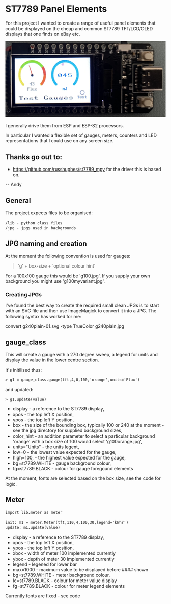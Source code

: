 # ST7789 Panel Elements

For this project I wanted to create a range of useful panel elements that could be displayed on 
the cheap and common ST7789 TFT/LCD/OLED displays that one finds on eBay etc.

![Running on TTGO](doc_img/ESP32-Example.png)

I generally drive them from ESP and ESP-S2 processors.

In particular I wanted a flexible set of gauges, meters, counters and LED representations that I could use on any screen size.

## Thanks go out to:

- https://github.com/russhughes/st7789_mpy for the driver this is based on.

-- Andy

## General

The project expects files to be organised:

    /lib - python class files
    /jpg - jpgs used in backgrounds

## JPG naming and creation

At the moment the following convention is used for gauges:

>   'g' + box-size + 'optional colour hint'

For a 100x100 gauge this would be 'g100.jpg'.  If you supply your own background you might use 'g100myvariant.jpg'.

### Creating JPGs

I've found the best way to create the required small clean JPGs is to start with an SVG file and then use ImageMagick to convert it into a JPG.  The following syntax has worked for me:

convert g240plain-01.svg -type TrueColor g240plain.jpg

## gauge_class

This will create a gauge with a 270 degree sweep, a legend for units and display the value in the lower centre section.

It's initilised thus:

    > g1 = gauge_class.gauge(tft,4,0,100,'orange',units='Flux')

and updated:

    > g1.update(value)

- display - a reference to the ST7789 display, 
- xpos - the top left X position, 
- ypos - the top left Y position, 
- box - the size of the bounding box, typically 100 or 240 at the moment - see the jpg directory for supplied background sizes, 
- color_hint - an addition parameter to select a particular background 'orange' with a box size of 100 would select 'g100orange.jpg', 
- units="Units" - the units legent, 
- low=0 - the lowest value expected for the gauge, 
- high=100, - the highest value expected for the gauge,
- bg=st7789.WHITE - gauge background colour, 
- fg=st7789.BLACK - colour for gauge foregound elements

At the moment, fonts are selected based on the box size, see the code for logic.

## Meter

    import lib.meter as meter

    init: m1 = meter.Meter(tft,110,4,100,30,legend='kWhr')
    update: m1.update(value)

- display - a reference to the ST7789 display, 
- xpos - the top left X position, 
- ypos - the top left Y position, 
- xbox - width of meter 100 implemented currently
- ybox - depth of meter 30 implemented currently
- legend - legened for lower bar
- max=1000 - maximum value to be displayed before #### shown
- bg=st7789.WHITE - meter background colour, 
- lc=st7789.BLACK - colour for meter value display
- fg=st7789.BLACK - colour for meter legend elements

Currently fonts are fixed - see code

